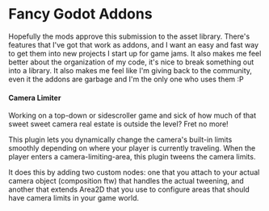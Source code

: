 # Fancy Godot Addons

Hopefully the mods approve this submission to the asset library. There's
features that I've got that work as addons, and I want an easy and fast way to
get them into new projects I start up for game jams. It also makes me feel
better about the organization of my code, it's nice to break something out
into a library. It also makes me feel like I'm giving back to the community,
even it the addons are garbage and I'm the only one who uses them :P

#### Camera Limiter

Working on a top-down or sidescroller game and sick of how much of that sweet
sweet camera real estate is outside the level? Fret no more!

This plugin lets you dynamically change the camera's built-in limits smoothly
depending on where your player is currently traveling. When the player enters
a camera-limiting-area, this plugin tweens the camera limits.

It does this by adding two custom nodes: one that you attach to your actual
camera object (composition ftw) that handles the actual tweening, and another
that extends Area2D that you use to configure areas that should have camera
limits in your game world.

